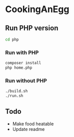 CookingAnEgg
============

## Run PHP version
```bash
cd php
```

### Run with PHP
```bash
composer install
php home.php
```

### Run without PHP
```bash
./build.sh
./run.sh
```


## Todo
- Make food heatable
- Update readme
